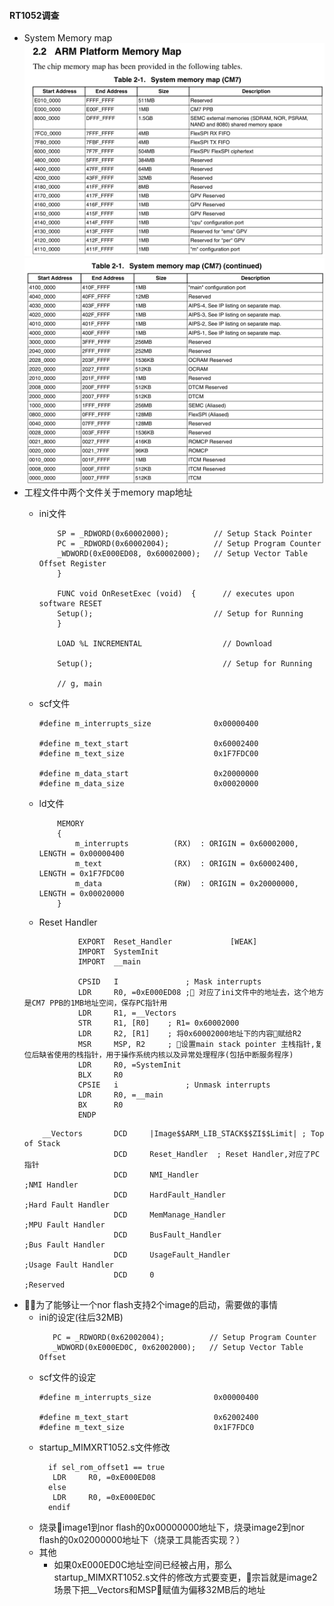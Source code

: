 #### RT1052调查
- System Memory map
![](./images/RT1052_memory_map.png)
![](./images/RT1052_memory_map_tail.png)
- 工程文件中两个文件关于memory map地址
    - ini文件
        ```FUNC void Setup (void) {
            SP = _RDWORD(0x60002000);          // Setup Stack Pointer
            PC = _RDWORD(0x60002004);          // Setup Program Counter
            _WDWORD(0xE000ED08, 0x60002000);   // Setup Vector Table Offset Register
            }

            FUNC void OnResetExec (void)  {      // executes upon software RESET
            Setup();                           // Setup for Running
            }

            LOAD %L INCREMENTAL                  // Download

            Setup();                             // Setup for Running

            // g, main
        ```
    - scf文件
        ```#define m_interrupts_start             0x60002000
        #define m_interrupts_size              0x00000400

        #define m_text_start                   0x60002400
        #define m_text_size                    0x1F7FDC00

        #define m_data_start                   0x20000000
        #define m_data_size                    0x00020000
        ```

    - ld文件
        ```/* Specify the memory areas */
            MEMORY
            {
                m_interrupts          (RX)  : ORIGIN = 0x60002000, LENGTH = 0x00000400
                m_text                (RX)  : ORIGIN = 0x60002400, LENGTH = 0x1F7FDC00
                m_data                (RW)  : ORIGIN = 0x20000000, LENGTH = 0x00020000
            }
        ```
   - Reset Handler
    ```Reset_Handler   PROC
                EXPORT  Reset_Handler             [WEAK]
                IMPORT  SystemInit
                IMPORT  __main

                CPSID   I               ; Mask interrupts
                LDR     R0, =0xE000ED08 ; 对应了ini文件中的地址去，这个地方是CM7 PPB的1MB地址空间，保存PC指针用
                LDR     R1, =__Vectors
                STR     R1, [R0]    ; R1= 0x60002000
                LDR     R2, [R1]    ; 将0x60002000地址下的内容赋给R2
                MSR     MSP, R2     ; 设置main stack pointer 主栈指针,复位后缺省使用的栈指针，用于操作系统内核以及异常处理程序(包括中断服务程序)
                LDR     R0, =SystemInit
                BLX     R0
                CPSIE   i               ; Unmask interrupts
                LDR     R0, =__main
                BX      R0
                ENDP
    
    ```
    ```IMPORT  |Image$$ARM_LIB_STACK$$ZI$$Limit|
        __Vectors       DCD     |Image$$ARM_LIB_STACK$$ZI$$Limit| ; Top of Stack
                        DCD     Reset_Handler  ; Reset Handler,对应了PC指针
                        DCD     NMI_Handler                         ;NMI Handler
                        DCD     HardFault_Handler                   ;Hard Fault Handler
                        DCD     MemManage_Handler                   ;MPU Fault Handler
                        DCD     BusFault_Handler                    ;Bus Fault Handler
                        DCD     UsageFault_Handler                  ;Usage Fault Handler
                        DCD     0                                   ;Reserved

    ```
- 为了能够让一个nor flash支持2个image的启动，需要做的事情
    - ini的设定(往后32MB)
        ```SP = _RDWORD(0x62002000);          // Setup Stack Pointer
           PC = _RDWORD(0x62002004);          // Setup Program Counter
           _WDWORD(0xE000ED0C, 0x62002000);   // Setup Vector Table Offset 
        ```
    - scf文件的设定
        ```#define m_interrupts_start             0x62002000
        #define m_interrupts_size              0x00000400

        #define m_text_start                   0x62002400
        #define m_text_size                    0x1F7FDC0
        ```
    - startup_MIMXRT1052.s文件修改
        ``` 
          if sel_rom_offset1 == true
           LDR     R0, =0xE000ED08 
          else
           LDR     R0, =0xE000ED0C 
          endif
        ```
    - 烧录image1到nor flash的0x00000000地址下，烧录image2到nor flash的0x02000000地址下（烧录工具能否实现？）
    - 其他
        - 如果0xE000ED0C地址空间已经被占用，那么startup_MIMXRT1052.s文件的修改方式要变更，宗旨就是image2场景下把__Vectors和MSP赋值为偏移32MB后的地址

